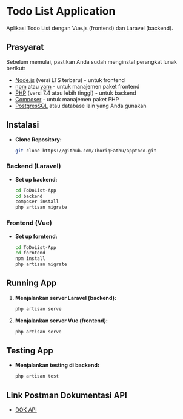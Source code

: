 # Todo List Application

Aplikasi Todo List dengan Vue.js (frontend) dan Laravel (backend).

## Prasyarat

Sebelum memulai, pastikan Anda sudah menginstal perangkat lunak berikut:

-    [Node.js](https://nodejs.org/) (versi LTS terbaru) - untuk frontend
-    [npm](https://www.npmjs.com/) atau [yarn](https://yarnpkg.com/) - untuk manajemen paket frontend
-    [PHP](https://www.php.net/) (versi 7.4 atau lebih tinggi) - untuk backend
-    [Composer](https://getcomposer.org/) - untuk manajemen paket PHP
-    [PostgresSQL](https://www.postgresql.org/) atau database lain yang Anda gunakan

## Instalasi

-    **Clone Repository:**

     ```bash
     git clone https://github.com/ThoriqFathu/apptodo.git
     ```

### Backend (Laravel)

-    **Set up backend:**

     ```bash
     cd ToDoList-App
     cd backend
     composer install
     php artisan migrate
     ```

### Frontend (Vue)

-    **Set up forntend:**

     ```bash
     cd ToDoList-App
     cd forntend
     npm install
     php artisan migrate

     ```

## Running App

1. **Menjalankan server Laravel (backend):**

     ```bash
     php artisan serve

     ```

2. **Menjalankan server Vue (frontend):**

     ```bash
     php artisan serve

     ```

## Testing App

-    **Menjalankan testing di backend:**

     ```bash
     php artisan test

     ```

## Link Postman Dokumentasi API

-    [DOK API](https://documenter.getpostman.com/view/37247580/2sA3s1pYFJ)
